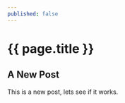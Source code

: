 ```yaml
---
published: false
---
```


# {{ page.title }}

## A New Post

This is a new post, lets see if it works.
